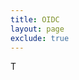 ```yaml
---
title: OIDC
layout: page
exclude: true
---
```


T
<!--stackedit_data:
eyJoaXN0b3J5IjpbOTIzODU2Mjg4XX0=
-->